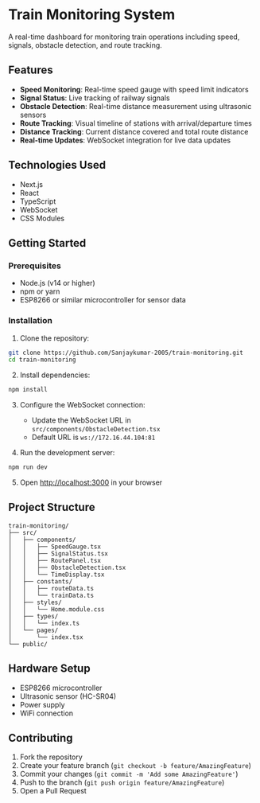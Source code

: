 # Train Monitoring System

A real-time dashboard for monitoring train operations including speed, signals, obstacle detection, and route tracking.

## Features

- **Speed Monitoring**: Real-time speed gauge with speed limit indicators
- **Signal Status**: Live tracking of railway signals
- **Obstacle Detection**: Real-time distance measurement using ultrasonic sensors
- **Route Tracking**: Visual timeline of stations with arrival/departure times
- **Distance Tracking**: Current distance covered and total route distance
- **Real-time Updates**: WebSocket integration for live data updates

## Technologies Used

- Next.js
- React
- TypeScript
- WebSocket
- CSS Modules

## Getting Started

### Prerequisites

- Node.js (v14 or higher)
- npm or yarn
- ESP8266 or similar microcontroller for sensor data

### Installation

1. Clone the repository:
```bash
git clone https://github.com/Sanjaykumar-2005/train-monitoring.git
cd train-monitoring
```

2. Install dependencies:
```bash
npm install
```

3. Configure the WebSocket connection:
   - Update the WebSocket URL in `src/components/ObstacleDetection.tsx`
   - Default URL is `ws://172.16.44.104:81`

4. Run the development server:
```bash
npm run dev
```

5. Open [http://localhost:3000](http://localhost:3000) in your browser

## Project Structure

```
train-monitoring/
├── src/
│   ├── components/
│   │   ├── SpeedGauge.tsx
│   │   ├── SignalStatus.tsx
│   │   ├── RoutePanel.tsx
│   │   ├── ObstacleDetection.tsx
│   │   └── TimeDisplay.tsx
│   ├── constants/
│   │   ├── routeData.ts
│   │   └── trainData.ts
│   ├── styles/
│   │   └── Home.module.css
│   ├── types/
│   │   └── index.ts
│   └── pages/
│       └── index.tsx
└── public/
```

## Hardware Setup

- ESP8266 microcontroller
- Ultrasonic sensor (HC-SR04)
- Power supply
- WiFi connection

## Contributing

1. Fork the repository
2. Create your feature branch (`git checkout -b feature/AmazingFeature`)
3. Commit your changes (`git commit -m 'Add some AmazingFeature'`)
4. Push to the branch (`git push origin feature/AmazingFeature`)
5. Open a Pull Request
